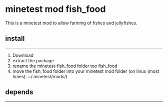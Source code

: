 # minetest mod fish_food
This is a minetest mod to allow farming of
fishes and jellyfishes.

## install
********
1. Download
2. extract the package
3. rename the minetest-fish_food folder too fish_food
4. move the fish_food folder into your minetest mod folder (on linux (most times): ~/.minetest/mods/)

## depends
********


